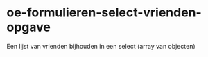 # oe-formulieren-select-vrienden-opgave
Een lijst van vrienden bijhouden in een select (array van objecten)
